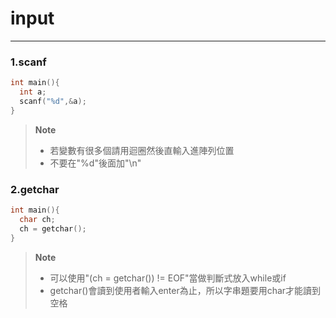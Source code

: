# input

---

### 1.scanf

```c
int main(){
  int a;
  scanf("%d",&a);
}
```

> **Note** <br />
> - 若變數有很多個請用迴圈然後直輸入進陣列位置
> - 不要在"%d"後面加"\n"

### 2.getchar

```c
int main(){
  char ch;
  ch = getchar();
}
```

> **Note** <br />
> - 可以使用"(ch = getchar()) != EOF"當做判斷式放入while或if
> - getchar()會讀到使用者輸入enter為止，所以字串題要用char才能讀到空格

